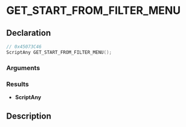 # GET_START_FROM_FILTER_MENU

## Declaration
```cpp
// 0x45073C46
ScriptAny GET_START_FROM_FILTER_MENU();
```

### Arguments

### Results
- **ScriptAny**

## Description
